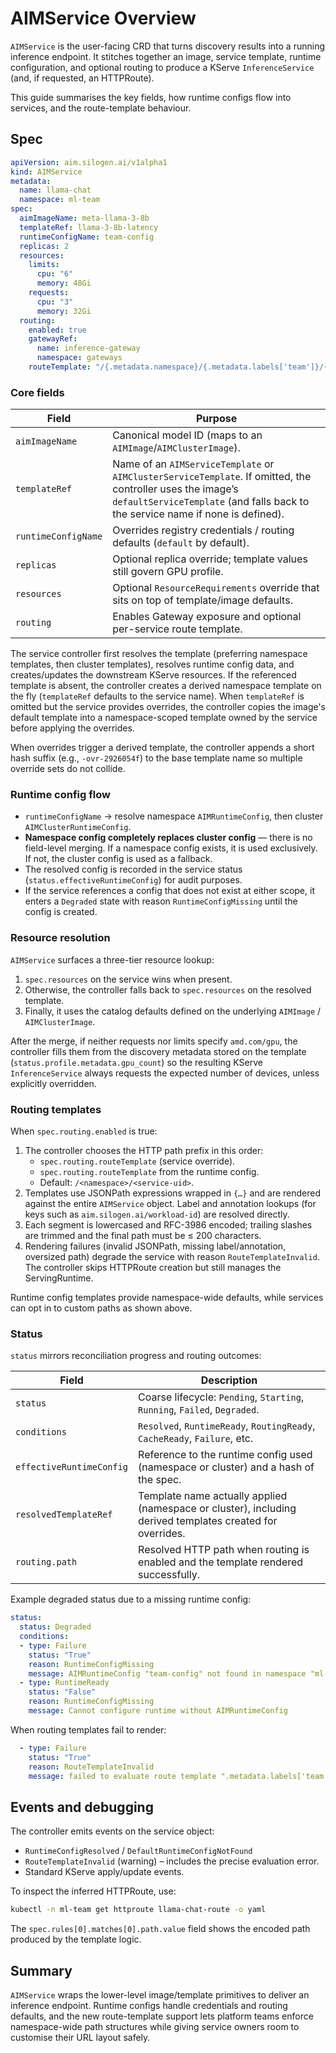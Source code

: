# AIMService Overview

`AIMService` is the user-facing CRD that turns discovery results into a running inference endpoint. It stitches together an image, service template, runtime configuration, and optional routing to produce a KServe `InferenceService` (and, if requested, an HTTPRoute).

This guide summarises the key fields, how runtime configs flow into services, and the route-template behaviour.

## Spec

```yaml
apiVersion: aim.silogen.ai/v1alpha1
kind: AIMService
metadata:
  name: llama-chat
  namespace: ml-team
spec:
  aimImageName: meta-llama-3-8b
  templateRef: llama-3-8b-latency
  runtimeConfigName: team-config
  replicas: 2
  resources:
    limits:
      cpu: "6"
      memory: 48Gi
    requests:
      cpu: "3"
      memory: 32Gi
  routing:
    enabled: true
    gatewayRef:
      name: inference-gateway
      namespace: gateways
    routeTemplate: "/{.metadata.namespace}/{.metadata.labels['team']}/{.spec.model}/"
```

### Core fields

| Field | Purpose |
| ----- | ------- |
| `aimImageName` | Canonical model ID (maps to an `AIMImage`/`AIMClusterImage`). |
| `templateRef` | Name of an `AIMServiceTemplate` or `AIMClusterServiceTemplate`. If omitted, the controller uses the image’s `defaultServiceTemplate` (and falls back to the service name if none is defined). |
| `runtimeConfigName` | Overrides registry credentials / routing defaults (`default` by default). |
| `replicas` | Optional replica override; template values still govern GPU profile. |
| `resources` | Optional `ResourceRequirements` override that sits on top of template/image defaults. |
| `routing` | Enables Gateway exposure and optional per-service route template. |

The service controller first resolves the template (preferring namespace templates, then cluster templates), resolves runtime config data, and creates/updates the downstream KServe resources. If the referenced template is absent, the controller creates a derived namespace template on the fly (`templateRef` defaults to the service name). When `templateRef` is omitted but the service provides overrides, the controller copies the image's default template into a namespace-scoped template owned by the service before applying the overrides.

When overrides trigger a derived template, the controller appends a short hash suffix (e.g., `-ovr-2926054f`) to the base template name so multiple override sets do not collide.

### Runtime config flow

- `runtimeConfigName` → resolve namespace `AIMRuntimeConfig`, then cluster `AIMClusterRuntimeConfig`.
- **Namespace config completely replaces cluster config** — there is no field-level merging. If a namespace config exists, it is used exclusively. If not, the cluster config is used as a fallback.
- The resolved config is recorded in the service status (`status.effectiveRuntimeConfig`) for audit purposes.
- If the service references a config that does not exist at either scope, it enters a `Degraded` state with reason `RuntimeConfigMissing` until the config is created.

### Resource resolution

`AIMService` surfaces a three-tier resource lookup:

1. `spec.resources` on the service wins when present.
2. Otherwise, the controller falls back to `spec.resources` on the resolved template.
3. Finally, it uses the catalog defaults defined on the underlying `AIMImage` / `AIMClusterImage`.

After the merge, if neither requests nor limits specify `amd.com/gpu`, the controller fills them from the discovery metadata stored on the template (`status.profile.metadata.gpu_count`) so the resulting KServe `InferenceService` always requests the expected number of devices, unless explicitly overridden.

### Routing templates

When `spec.routing.enabled` is true:

1. The controller chooses the HTTP path prefix in this order:
   - `spec.routing.routeTemplate` (service override).
   - `spec.routing.routeTemplate` from the runtime config.
   - Default: `/<namespace>/<service-uid>`.
2. Templates use JSONPath expressions wrapped in `{…}` and are rendered against the entire `AIMService` object. Label and annotation lookups (for keys such as `aim.silogen.ai/workload-id`) are resolved directly.
3. Each segment is lowercased and RFC-3986 encoded; trailing slashes are trimmed and the final path must be ≤ 200 characters.
4. Rendering failures (invalid JSONPath, missing label/annotation, oversized path) degrade the service with reason `RouteTemplateInvalid`. The controller skips HTTPRoute creation but still manages the ServingRuntime.

Runtime config templates provide namespace-wide defaults, while services can opt in to custom paths as shown above.

### Status

`status` mirrors reconciliation progress and routing outcomes:

| Field | Description |
| ----- | ----------- |
| `status` | Coarse lifecycle: `Pending`, `Starting`, `Running`, `Failed`, `Degraded`. |
| `conditions` | `Resolved`, `RuntimeReady`, `RoutingReady`, `CacheReady`, `Failure`, etc. |
| `effectiveRuntimeConfig` | Reference to the runtime config used (namespace or cluster) and a hash of the spec. |
| `resolvedTemplateRef` | Template name actually applied (namespace or cluster), including derived templates created for overrides. |
| `routing.path` | Resolved HTTP path when routing is enabled and the template rendered successfully. |

Example degraded status due to a missing runtime config:

```yaml
status:
  status: Degraded
  conditions:
  - type: Failure
    status: "True"
    reason: RuntimeConfigMissing
    message: AIMRuntimeConfig "team-config" not found in namespace "ml-team"
  - type: RuntimeReady
    status: "False"
    reason: RuntimeConfigMissing
    message: Cannot configure runtime without AIMRuntimeConfig
```

When routing templates fail to render:

```yaml
  - type: Failure
    status: "True"
    reason: RouteTemplateInvalid
    message: failed to evaluate route template ".metadata.labels['team']": label "team" not found
```

## Events and debugging

The controller emits events on the service object:

- `RuntimeConfigResolved` / `DefaultRuntimeConfigNotFound`
- `RouteTemplateInvalid` (warning) – includes the precise evaluation error.
- Standard KServe apply/update events.

To inspect the inferred HTTPRoute, use:

```bash
kubectl -n ml-team get httproute llama-chat-route -o yaml
```

The `spec.rules[0].matches[0].path.value` field shows the encoded path produced by the template logic.

## Summary

`AIMService` wraps the lower-level image/template primitives to deliver an inference endpoint. Runtime configs handle credentials and routing defaults, and the new route-template support lets platform teams enforce namespace-wide path structures while giving service owners room to customise their URL layout safely.
